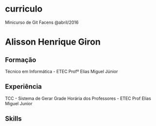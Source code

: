 # curriculo
Minicurso de Git Facens @abril/2016

# Alisson Henrique Giron

## Formação

Técnico em Informática - ETEC Profº Elias Miguel Júnior

## Experiência

TCC - Sistema de Gerar Grade Horária dos Professores - ETEC Prof Elias Miguel Junior

## Skills